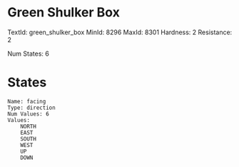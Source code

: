 # Green Shulker Box
TextId: green_shulker_box
MinId: 8296
MaxId: 8301
Hardness: 2
Resistance: 2

Num States: 6
# States
```
Name: facing
Type: direction
Num Values: 6
Values:
    NORTH
    EAST
    SOUTH
    WEST
    UP
    DOWN
```